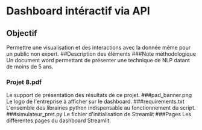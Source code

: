 # Dashboard intéractif via API
## Objectif
Permettre une visualisation et des interactions avec la donnée même pour un public non expert.
##Description des éléments
###Note méthodologique
Un document word permettant de présenter une technique de NLP datant de moins de 5 ans.
### Projet 8.pdf
Le support de présentation des résultats de ce projet.
###pad_banner.png
Le logo de l'entreprise à afficher sur le dashboard.
###requirements.txt
L'ensemble des librairies python indispensable au fonctionnement du script.
###simulateur_pret.py
Le fichier d'initialisation de Streamlit
###Pages
Les différentes pages du dashboard Streamlit.
